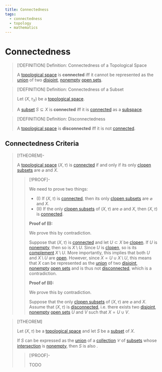 ```yaml
---
title: Connectedness
tags:
  - connectedness
  - topology
  - mathematics
---
```


# Connectedness

>[!DEFINITION] Definition: Connectedness of a Topological Space
>
>A [topological space](../Topological%20Spaces/index.md) is **connected** iff it cannot be represented as the [union](../../Set%20Theory/Set%20Operations.md) of two [disjoint](../../Set%20Theory/Disjoint%20Sets.md), [nonempty](../../Set%20Theory/The%20Empty%20Set.md) [open sets](../Topological%20Spaces/Open%20Sets.md).
>

>[!DEFINITION] Definition: Connectedness of a Subset
>
>Let $(X, \tau_X)$ be a [topological space](../Topological%20Spaces/index.md).
>
>A [subset](../../Set%20Theory/index.md) $S \subseteq X$ is **connected** iff it is [connected](./index.md) as a [subspace](../Topological%20Subspaces.md).
>

>[!DEFINITION] Definition: Disconnectedness
>
>A [topological space](../Topological%20Spaces/index.md) is **disconnected** iff it is not [connected](./index.md).
>

## Connectedness Criteria

>[!THEOREM]-
>
>A [topological space](../Topological%20Spaces/index.md) $(X, \tau)$ is [connected](./index.md) if and only if its only [clopen subsets](../Topological%20Spaces/Clopen%20Sets.md) are $\varnothing$ and $X$.
>
>>[!PROOF]-
>>
>>We need to prove two things:
>>- (I) If $(X, \tau)$ is [connected](./index.md), then its only [clopen subsets](../Topological%20Spaces/Clopen%20Sets.md) are $\varnothing$ and $X$.
>>- (II) If the only [clopen subsets](../Topological%20Spaces/Clopen%20Sets.md) of $(X, \tau)$ are $\varnothing$ and $X$, then $(X, \tau)$ is [connected](./index.md).
>>
>>**Proof of (I):**
>>
>>We prove this by contradiction.
>>
>>Suppose that $(X, \tau)$ is [connected](./index.md) and let $U \subset X$ be [clopen](../Topological%20Spaces/Clopen%20Sets.md). If $U$ is [nonempty](../../Set%20Theory/The%20Empty%20Set.md), then so is $X \setminus U$. Since $U$ is [clopen](../Topological%20Spaces/Clopen%20Sets.md), so is its [complement](../../Set%20Theory/Complement.md) $X \setminus U$.  More importantly, this implies that both $U$ and $X \setminus U$ are [open](../Topological%20Spaces/Open%20Sets.md). However, since $X = U \cup X\setminus U$, this means that $X$ can be represented as the [union](../../Set%20Theory/Set%20Operations.md) of two [disjoint](../../Set%20Theory/Disjoint%20Sets.md), [nonempty](../../Set%20Theory/The%20Empty%20Set.md) [open sets](../Topological%20Spaces/Open%20Sets.md) and is thus not [disconnected](./index.md), which is a contradiction.
>>
>>**Proof of (II):**
>>
>>We prove this by contradiction.
>>
>>Suppose that the only [clopen subsets](../Topological%20Spaces/Clopen%20Sets.md) of $(X, \tau)$ are $\varnothing$ and $X$. Assume that $(X, \tau)$ is [disconnected](./index.md), i.e. there exists two [disjoint](../../Set%20Theory/Disjoint%20Sets.md), [nonempty](../../Set%20Theory/The%20Empty%20Set.md) [open sets](../Topological%20Spaces/Open%20Sets.md) $U$ and $V$ such that $X = U \cup V$.
>>
>>
>

>[!THEOREM]
>
>Let $(X, \tau)$ be a [topological space](../Topological%20Spaces/index.md) and let $S$ be a [subset](../../Set%20Theory/index.md) of $X$.
>
>If $S$ can be expressed as the [union](../../Set%20Theory/Collections/Operations%20with%20Collections.md) of a [collection](../../Set%20Theory/Collections/index.md) $\mathcal{C}$ of [](index.md#^connected-subset) [subsets](../../Set%20Theory/index.md) whose [intersection](../../Set%20Theory/Collections/Operations%20with%20Collections.md) is [nonempty](../../Set%20Theory/The%20Empty%20Set.md),  then $S$ is also [](index.md#^connected-subset).
>
>>[!PROOF]-
>>
>>TODO
>>
>